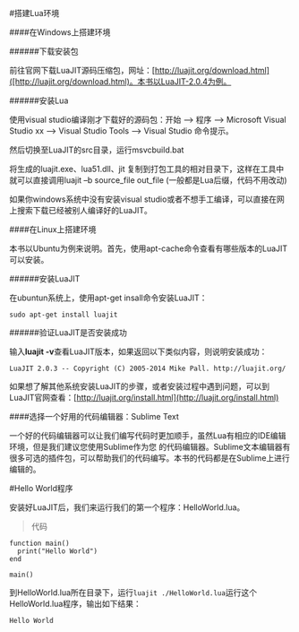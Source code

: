 #搭建Lua环境

####在Windows上搭建环境

######下载安装包

前往官网下载LuaJIT源码压缩包，网址：[http://luajit.org/download.html]([http://luajit.org/download.html)。本书以LuaJIT-2.0.4为例。

######安装Lua

使用visual studio编译刚才下载好的源码包：开始 –> 程序 –> Microsoft Visual Studio xx –> Visual Studio Tools –> Visual Studio 命令提示。

然后切换至LuaJIT的src目录，运行msvcbuild.bat

将生成的luajit.exe、lua51.dll、jit 复制到打包工具的相对目录下，这样在工具中就可以直接调用luajit –b source_file out_file (一般都是Lua后缀，代码不用改动)

如果你windows系统中没有安装visual studio或者不想手工编译，可以直接在网上搜索下载已经被别人编译好的LuaJIT。

####在Linux上搭建环境

本书以Ubuntu为例来说明。首先，使用apt-cache命令查看有哪些版本的LuaJIT可以安装。

######安装LuaJIT

在ubuntun系统上，使用apt-get insall命令安装LuaJIT：

```
sudo apt-get install luajit
```

######验证LuaJIT是否安装成功

输入**luajit -v**查看LuaJIT版本，如果返回以下类似内容，则说明安装成功：

```
LuaJIT 2.0.3 -- Copyright (C) 2005-2014 Mike Pall. http://luajit.org/
```

如果想了解其他系统安装LuaJIT的步骤，或者安装过程中遇到问题，可以到LuaJIT官网查看：[http://luajit.org/install.html](http://luajit.org/install.html)

####选择一个好用的代码编辑器：Sublime Text

一个好的代码编辑器可以让我们编写代码时更加顺手，虽然Lua有相应的IDE编辑环境，但是我们建议您使用Sublime作为您
的代码编辑器。Sublime文本编辑器有很多可选的插件包，可以帮助我们的代码编写。本书的代码都是在Sublime上进行编辑的。


#Hello World程序

安装好LuaJIT后，我们来运行我们的第一个程序：HelloWorld.lua。

>代码

```
function main()
  print("Hello World")
end

main()
```

到HelloWorld.lua所在目录下，运行```luajit ./HelloWorld.lua```运行这个HelloWorld.lua程序，输出如下结果：
```
Hello World
```
